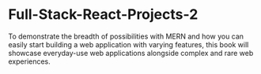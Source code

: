 # Full-Stack-React-Projects-2
To demonstrate the breadth of possibilities with MERN and how you can easily start building a web application with varying features, this book will showcase everyday-use web applications alongside complex and rare web experiences.
